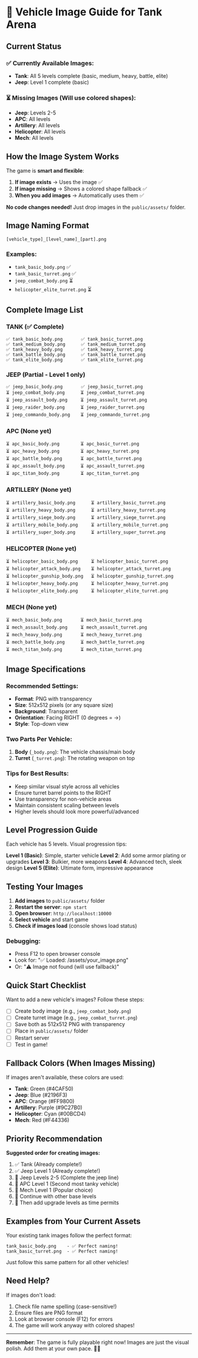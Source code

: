 # 🎨 Vehicle Image Guide for Tank Arena

## Current Status

### ✅ Currently Available Images:
- **Tank**: All 5 levels complete (basic, medium, heavy, battle, elite)
- **Jeep**: Level 1 complete (basic)

### ⏳ Missing Images (Will use colored shapes):
- **Jeep**: Levels 2-5
- **APC**: All levels
- **Artillery**: All levels
- **Helicopter**: All levels
- **Mech**: All levels

## How the Image System Works

The game is **smart and flexible**:

1. **If image exists** → Uses the image ✅
2. **If image missing** → Shows a colored shape fallback ✅
3. **When you add images** → Automatically uses them ✅

**No code changes needed!** Just drop images in the `public/assets/` folder.

## Image Naming Format

```
[vehicle_type]_[level_name]_[part].png
```

### Examples:
- `tank_basic_body.png` ✅
- `tank_basic_turret.png` ✅
- `jeep_combat_body.png` ⏳
- `helicopter_elite_turret.png` ⏳

## Complete Image List

### TANK (✅ Complete)
```
✅ tank_basic_body.png       ✅ tank_basic_turret.png
✅ tank_medium_body.png      ✅ tank_medium_turret.png
✅ tank_heavy_body.png       ✅ tank_heavy_turret.png
✅ tank_battle_body.png      ✅ tank_battle_turret.png
✅ tank_elite_body.png       ✅ tank_elite_turret.png
```

### JEEP (Partial - Level 1 only)
```
✅ jeep_basic_body.png       ✅ jeep_basic_turret.png
⏳ jeep_combat_body.png      ⏳ jeep_combat_turret.png
⏳ jeep_assault_body.png     ⏳ jeep_assault_turret.png
⏳ jeep_raider_body.png      ⏳ jeep_raider_turret.png
⏳ jeep_commando_body.png    ⏳ jeep_commando_turret.png
```

### APC (None yet)
```
⏳ apc_basic_body.png        ⏳ apc_basic_turret.png
⏳ apc_heavy_body.png        ⏳ apc_heavy_turret.png
⏳ apc_battle_body.png       ⏳ apc_battle_turret.png
⏳ apc_assault_body.png      ⏳ apc_assault_turret.png
⏳ apc_titan_body.png        ⏳ apc_titan_turret.png
```

### ARTILLERY (None yet)
```
⏳ artillery_basic_body.png      ⏳ artillery_basic_turret.png
⏳ artillery_heavy_body.png      ⏳ artillery_heavy_turret.png
⏳ artillery_siege_body.png      ⏳ artillery_siege_turret.png
⏳ artillery_mobile_body.png     ⏳ artillery_mobile_turret.png
⏳ artillery_super_body.png      ⏳ artillery_super_turret.png
```

### HELICOPTER (None yet)
```
⏳ helicopter_basic_body.png     ⏳ helicopter_basic_turret.png
⏳ helicopter_attack_body.png    ⏳ helicopter_attack_turret.png
⏳ helicopter_gunship_body.png   ⏳ helicopter_gunship_turret.png
⏳ helicopter_heavy_body.png     ⏳ helicopter_heavy_turret.png
⏳ helicopter_elite_body.png     ⏳ helicopter_elite_turret.png
```

### MECH (None yet)
```
⏳ mech_basic_body.png       ⏳ mech_basic_turret.png
⏳ mech_assault_body.png     ⏳ mech_assault_turret.png
⏳ mech_heavy_body.png       ⏳ mech_heavy_turret.png
⏳ mech_battle_body.png      ⏳ mech_battle_turret.png
⏳ mech_titan_body.png       ⏳ mech_titan_turret.png
```

## Image Specifications

### Recommended Settings:
- **Format**: PNG with transparency
- **Size**: 512x512 pixels (or any square size)
- **Background**: Transparent
- **Orientation**: Facing RIGHT (0 degrees = →)
- **Style**: Top-down view

### Two Parts Per Vehicle:
1. **Body** (`_body.png`): The vehicle chassis/main body
2. **Turret** (`_turret.png`): The rotating weapon on top

### Tips for Best Results:
- Keep similar visual style across all vehicles
- Ensure turret barrel points to the RIGHT
- Use transparency for non-vehicle areas
- Maintain consistent scaling between levels
- Higher levels should look more powerful/advanced

## Level Progression Guide

Each vehicle has 5 levels. Visual progression tips:

**Level 1 (Basic)**: Simple, starter vehicle
**Level 2**: Add some armor plating or upgrades
**Level 3**: Bulkier, more weapons
**Level 4**: Advanced tech, sleek design
**Level 5 (Elite)**: Ultimate form, impressive appearance

## Testing Your Images

1. **Add images** to `public/assets/` folder
2. **Restart the server**: `npm start`
3. **Open browser**: `http://localhost:10000`
4. **Select vehicle** and start game
5. **Check if images load** (console shows load status)

### Debugging:
- Press F12 to open browser console
- Look for: "✅ Loaded: /assets/your_image.png"
- Or: "⚠️ Image not found (will use fallback)"

## Quick Start Checklist

Want to add a new vehicle's images? Follow these steps:

- [ ] Create body image (e.g., `jeep_combat_body.png`)
- [ ] Create turret image (e.g., `jeep_combat_turret.png`)
- [ ] Save both as 512x512 PNG with transparency
- [ ] Place in `public/assets/` folder
- [ ] Restart server
- [ ] Test in game!

## Fallback Colors (When Images Missing)

If images aren't available, these colors are used:

- **Tank**: Green (#4CAF50)
- **Jeep**: Blue (#2196F3)
- **APC**: Orange (#FF9800)
- **Artillery**: Purple (#9C27B0)
- **Helicopter**: Cyan (#00BCD4)
- **Mech**: Red (#F44336)

## Priority Recommendation

**Suggested order for creating images:**

1. ✅ Tank (Already complete!)
2. ✅ Jeep Level 1 (Already complete!)
3. 🎯 Jeep Levels 2-5 (Complete the jeep line)
4. 🎯 APC Level 1 (Second most tanky vehicle)
5. 🎯 Mech Level 1 (Popular choice)
6. 🎯 Continue with other base levels
7. 🎯 Then add upgrade levels as time permits

## Examples from Your Current Assets

Your existing tank images follow the perfect format:
```
tank_basic_body.png    - ✅ Perfect naming!
tank_basic_turret.png  - ✅ Perfect naming!
```

Just follow this same pattern for all other vehicles!

## Need Help?

If images don't load:
1. Check file name spelling (case-sensitive!)
2. Ensure files are PNG format
3. Look at browser console (F12) for errors
4. The game will work anyway with colored shapes!

---

**Remember**: The game is fully playable right now! Images are just the visual polish. Add them at your own pace. 🎨✨
